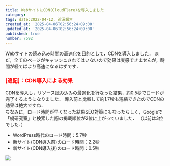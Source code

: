 ```yaml
---
title: WebサイトにCDN(CloudFlare)を導入しました
category:
tags: date:2022-04-12, 近況報告
created_at: '2025-04-06T02:56:24+09:00'
updated_at: '2025-04-06T02:56:24+09:00'
published: true
number: 7592
---
```



Webサイトの読み込み時間の高速化を目的として，CDNを導入しました．
まだ，全てのページがキャッシュされてはいないので効果は実感できませんが，時間が経てばより高速になるはずです．

<h3 style="color:red">[追記]：CDN導入による効果</h3>
CDNを導入し，リソース読み込みの最適化を行なった結果，約0.5秒でロードが完了するようになりました．
導入前と比較して約1.7秒も短縮できたのでCDNの効果は絶大ですね．<br>
ちなみに，ロード時間が早くなった結果SEO対策にもなったらしく，Googleで「梶研究室」と検索した際の掲載順位が2位に上がっていました．
（以前は3位でした．）

- WordPress時代のロード時間：5.7秒
- 新サイト(CDN導入前)のロード時間：2.2秒
- 新サイト(CDN導入後)のロード時間：0.5秒

<img src="https://img.esa.io/uploads/production/attachments/13979/2025/04/06/148142/b4b4986c-0dca-4c94-9864-e3a5dc2457e8.webp" loading='lazy' />

